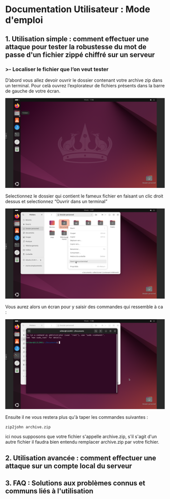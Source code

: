 # Documentation Utilisateur : Mode d'emploi

## 1. Utilisation simple : comment effectuer une attaque pour tester la robustesse du mot de passe d'un fichier zippé chiffré sur un serveur  
### >- Localiser le fichier que l’on veut tester  
D’abord vous allez devoir ouvrir le dossier contenant votre archive zip dans un terminal.
Pour celà ouvrez l’explorateur de fichiers présents dans la barre de gauche de votre écran.  

<P ALIGN="center"><IMG src="https://github.com/WildCodeSchool/TSSR-BDX-0924-P1-G1/blob/main/IMG_USERGUIDE/screen1.png" width=600></P>  

Selectionnez le dossier qui contient le fameux fichier en faisant un clic droit dessus et selectionnez “Ouvrir dans un terminal”  

<P ALIGN="center"><IMG src="https://github.com/WildCodeSchool/TSSR-BDX-0924-P1-G1/blob/main/IMG_USERGUIDE/screen2.png" width=600></P>   

Vous aurez alors un écran pour y saisir des commandes qui ressemble à ca :  

<P ALIGN="center"><IMG src="https://github.com/WildCodeSchool/TSSR-BDX-0924-P1-G1/blob/main/IMG_USERGUIDE/screen3.png" width=600></P>  

Ensuite il ne vous restera plus qu'à taper les commandes suivantes :  

    zip2john archive.zip
ici nous supposons que votre fichier s'appelle archive.zip, s'il s'agit d'un autre fichier il faudra bien entendu remplacer archive.zip par votre fichier.



## 2. Utilisation avancée : comment effectuer une attaque sur un compte local du serveur

## 3. FAQ : Solutions aux problèmes connus et communs liés à l'utilisation
